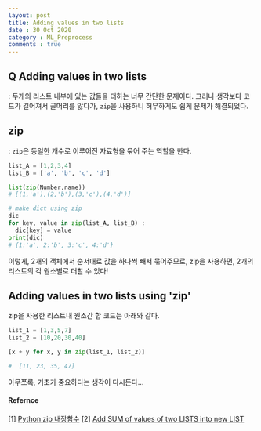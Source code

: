 ```yaml
---
layout: post
title: Adding values ​​in two lists
date : 30 Oct 2020
category : ML_Preprocess
comments : true
---
```


## Q Adding values in two lists
 : 두개의 리스트 내부에 있는 값들을 더하는 너무 간단한 문제이다.
 그러나 생각보다 코드가 길어져서 골머리를 앓다가, `zip`을 사용하니 허무하게도 쉽게 문제가 해결되었다.

## zip
 : `zip`은 동일한 개수로 이루어진 자료형을 묶어 주는 역할을 한다.

```Python
list_A = [1,2,3,4]
list_B = ['a', 'b', 'c', 'd']

list(zip(Number,name))
# [(1,'a'),(2,'b'),(3,'c'),(4,'d')]

# make dict using zip
dic
for key, value in zip(list_A, list_B) :
  dic[key] = value
print(dic)
# {1:'a', 2:'b', 3:'c', 4:'d'}

```
이렇게, 2개의 객체에서 순서대로 값을 하나씩 빼서 묶어주므로,
zip을 사용하면, 2개의 리스트의 각 원소별로 더할 수 있다!


## Adding values in two lists using 'zip'
zip을 사용한 리스트내 원소간 합 코드는 아래와 같다.
```Python
list_1 = [1,3,5,7]
list_2 = [10,20,30,40]

[x + y for x, y in zip(list_1, list_2)]

#  [11, 23, 35, 47]
```



아무쪼록, 기초가 중요하다는 생각이 다시든다...

#### Refernce
[1] [Python zip 내장함수](https://medium.com/@hckcksrl/python-zip-%EB%82%B4%EC%9E%A5%ED%95%A8%EC%88%98-95ad2997990)
[2] [Add SUM of values of two LISTS into new LIST](https://stackoverflow.com/questions/14050824/add-sum-of-values-of-two-lists-into-new-list)
